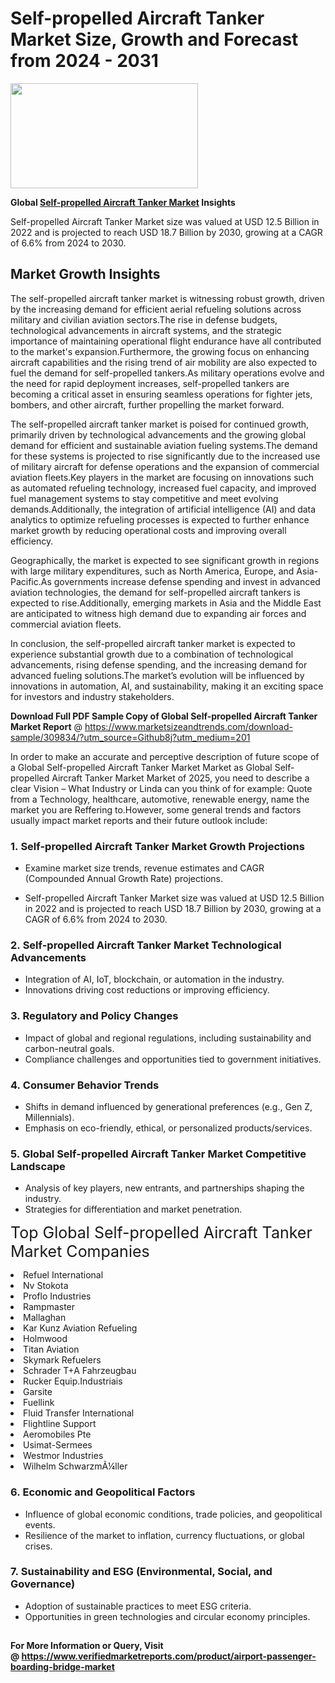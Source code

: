 <H1>Self-propelled Aircraft Tanker Market Size, Growth and Forecast from 2024 - 2031</H1><img class="aligncenter size-medium wp-image-584254" src="https://thirdeyenews.in/wp-content/uploads/2024/09/Global-Market-Research-300x168.jpeg" alt="" width="300" height="168" /><p><strong>Global&nbsp;<a href="https://www.marketsizeandtrends.com/download-sample/309834/?utm_source=Github8j?utm_medium=201">Self-propelled Aircraft Tanker Market</a> Insights</strong></p><p>Self-propelled Aircraft Tanker Market size was valued at USD 12.5 Billion in 2022 and is projected to reach USD 18.7 Billion by 2030, growing at a CAGR of 6.6% from 2024 to 2030.</p><p><h2>Market Growth Insights</h2> <p>The self-propelled aircraft tanker market is witnessing robust growth, driven by the increasing demand for efficient aerial refueling solutions across military and civilian aviation sectors.The rise in defense budgets, technological advancements in aircraft systems, and the strategic importance of maintaining operational flight endurance have all contributed to the market's expansion.Furthermore, the growing focus on enhancing aircraft capabilities and the rising trend of air mobility are also expected to fuel the demand for self-propelled tankers.As military operations evolve and the need for rapid deployment increases, self-propelled tankers are becoming a critical asset in ensuring seamless operations for fighter jets, bombers, and other aircraft, further propelling the market forward.</p> <p>The self-propelled aircraft tanker market is poised for continued growth, primarily driven by technological advancements and the growing global demand for efficient and sustainable aviation fueling systems.The demand for these systems is projected to rise significantly due to the increased use of military aircraft for defense operations and the expansion of commercial aviation fleets.Key players in the market are focusing on innovations such as automated refueling technology, increased fuel capacity, and improved fuel management systems to stay competitive and meet evolving demands.Additionally, the integration of artificial intelligence (AI) and data analytics to optimize refueling processes is expected to further enhance market growth by reducing operational costs and improving overall efficiency.</p> <p>Geographically, the market is expected to see significant growth in regions with large military expenditures, such as North America, Europe, and Asia-Pacific.As governments increase defense spending and invest in advanced aviation technologies, the demand for self-propelled aircraft tankers is expected to rise.Additionally, emerging markets in Asia and the Middle East are anticipated to witness high demand due to expanding air forces and commercial aviation fleets.</p> <p>In conclusion, the self-propelled aircraft tanker market is expected to experience substantial growth due to a combination of technological advancements, rising defense spending, and the increasing demand for advanced fueling solutions.The market’s evolution will be influenced by innovations in automation, AI, and sustainability, making it an exciting space for investors and industry stakeholders.</p> <p><span class=""><strong>Download Full PDF Sample Copy of Global Self-propelled Aircraft Tanker Market Report</strong> @ <a href="https://www.marketsizeandtrends.com/download-sample/309834/?utm_source=Github8j?utm_medium=201" target="_blank">https://www.marketsizeandtrends.com/download-sample/309834/?utm_source=Github8j?utm_medium=201</a></span></p><p>In order to make an accurate and perceptive description of future scope of a Global&nbsp;Self-propelled Aircraft Tanker Market Market as Global&nbsp;Self-propelled Aircraft Tanker Market Market of 2025, you need to describe a clear Vision &ndash; What Industry or Linda can you think of for example: Quote from a Technology, healthcare, automotive, renewable energy, name the market you are Reffering to.However, some general trends and factors usually impact market reports and their future outlook include:</p><h3>1.&nbsp;<strong>Self-propelled Aircraft Tanker Market Growth Projections</strong></h3><ul><li>Examine market size trends, revenue estimates and CAGR (Compounded Annual Growth Rate) projections.</li><li><p>Self-propelled Aircraft Tanker Market size was valued at USD 12.5 Billion in 2022 and is projected to reach USD 18.7 Billion by 2030, growing at a CAGR of 6.6% from 2024 to 2030.</p></li></ul><h3>2.&nbsp;<strong>Self-propelled Aircraft Tanker Market Technological Advancements</strong></h3><ul><li>Integration of AI, IoT, blockchain, or automation in the industry.</li><li>Innovations driving cost reductions or improving efficiency.</li></ul><h3>3.&nbsp;<strong>Regulatory and Policy Changes</strong></h3><ul><li>Impact of global and regional regulations, including sustainability and carbon-neutral goals.</li><li>Compliance challenges and opportunities tied to government initiatives.</li></ul><h3>4.&nbsp;<strong>Consumer Behavior Trends</strong></h3><ul><li>Shifts in demand influenced by generational preferences (e.g., Gen Z, Millennials).</li><li>Emphasis on eco-friendly, ethical, or personalized products/services.</li></ul><h3>5.&nbsp;<strong>Global Self-propelled Aircraft Tanker Market Competitive Landscape</strong></h3><ul><li>Analysis of key players, new entrants, and partnerships shaping the industry.</li><li>Strategies for differentiation and market penetration.</li></ul><p data-pm-slice="1 1 []"><span style="color: inherit; font-family: inherit; font-size: 25px;">Top Global Self-propelled Aircraft Tanker Market Companies</span></p><div class="" data-test-id=""><p><li>Refuel International</li><li> Nv Stokota</li><li> Proflo Industries</li><li> Rampmaster</li><li> Mallaghan</li><li> Kar Kunz Aviation Refueling</li><li> Holmwood</li><li> Titan Aviation</li><li> Skymark Refuelers</li><li> Schrader T+A Fahrzeugbau</li><li> Rucker Equip.Industriais</li><li> Garsite</li><li> Fuellink</li><li> Fluid Transfer International</li><li> Flightline Support</li><li> Aeromobiles Pte</li><li> Usimat-Sermees</li><li> Westmor Industries</li><li> Wilhelm SchwarzmÃ¼ller</li></p></div><h3>6.&nbsp;<strong>Economic and Geopolitical Factors</strong></h3><ul><li>Influence of global economic conditions, trade policies, and geopolitical events.</li><li>Resilience of the market to inflation, currency fluctuations, or global crises.</li></ul><h3>7.&nbsp;<strong>Sustainability and ESG (Environmental, Social, and Governance)</strong></h3><ul><li>Adoption of sustainable practices to meet ESG criteria.</li><li>Opportunities in green technologies and circular economy principles.</li></ul><h2><strong style="font-size: 14px;">For More Information or Query, Visit @&nbsp;</strong><a style="background-color: #ffffff; font-size: 14px;" href="https://www.marketsizeandtrends.com/report/self-propelled-aircraft-tanker-market/" target="_blank">https://www.verifiedmarketreports.com/product/airport-passenger-boarding-bridge-market</a></h2>